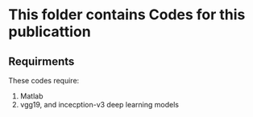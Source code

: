 # This folder contains Codes for this publicattion
## Requirments
These codes require:
  1. Matlab
  2. vgg19, and incecption-v3 deep learning models
  
